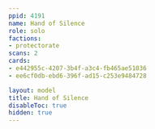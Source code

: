 ```yaml
---
ppid: 4191
name: Hand of Silence
role: solo
factions:
- protectorate
scans: 2
cards:
- e442955c-4207-3b4f-a3c4-fb465ae51036
- ee6cf0db-ebd6-396f-ad15-c253e9484728

layout: model
title: Hand of Silence
disableToc: true
hidden: true
---
```

